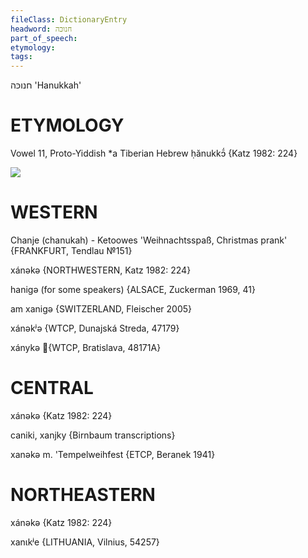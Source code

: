```yaml
---
fileClass: DictionaryEntry
headword: חנוכּה
part_of_speech: 
etymology: 
tags: 
---
```

חנוכּה
'Hanukkah'

ETYMOLOGY
===========
Vowel 11, Proto-Yiddish *a
Tiberian Hebrew ḥănukkɔ̄́
{Katz 1982: 224}

![](https://ia802902.us.archive.org/9/items/Yiddish-Dialect-Maps/Guggenheim-Gruenberg_karte_27.jpg)

WESTERN
========

Chanje (chanukah) - Ketoowes 'Weihnachtsspaß, Christmas prank'
{FRANKFURT, Tendlau №151}

xánəkə {NORTHWESTERN, Katz 1982: 224}

hanigə  (for some speakers) {ALSACE, Zuckerman 1969, 41}

am xanigə {SWITZERLAND, Fleischer 2005}

xánəkʲə {WTCP, Dunajská Streda, 47179}

xánykə {WTCP, Bratislava, 48171A} 

CENTRAL
========

xánəkə {Katz 1982: 224}

caniki, xanjky {Birnbaum transcriptions}

xanəkə m. 'Tempelweihfest {ETCP, Beranek 1941}

NORTHEASTERN
==============

xánəkə {Katz 1982: 224}

xanɩkʲe {LITHUANIA, Vilnius, 54257}